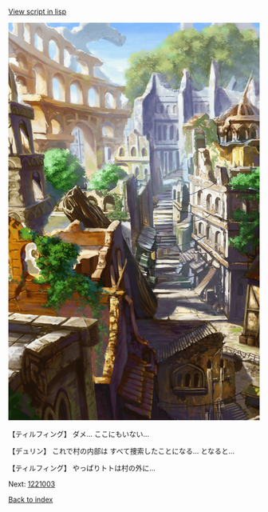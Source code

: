 [View script in lisp](../scripts/1221002.txt)

![ghost_town.png](../images/backgrounds/ghost_town.png)

【ティルフィング】
ダメ…
ここにもいない…

【デュリン】
これで村の内部は
すべて捜索したことになる…
となると…

【ティルフィング】
やっぱりトトは村の外に…

Next: [1221003](1221003.md)

[Back to index](index.md)
